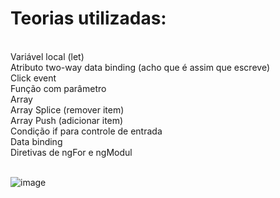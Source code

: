 <h1>Teorias utilizadas:</h1> <br>
Variável local (let)<br>
Atributo two-way data binding (acho que é assim que escreve)<br>
Click event <br>
Função com parâmetro <br>
Array <br>
Array Splice (remover item) <br>
Array Push (adicionar item) <br>
Condição if para controle de entrada <br>
Data binding <br>
Diretivas de ngFor e ngModul <br><br>

![image](https://user-images.githubusercontent.com/58333273/213344303-72ca33eb-9853-4eec-ad64-eacd419d9dd4.png)

